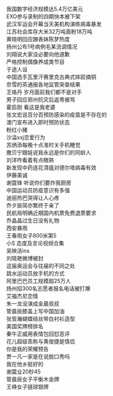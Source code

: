 我国数字经济规模达5.4万亿美元  
EXO参与录制的四期快本被下架  
武汉军运会开幕当天美机构演练病毒暴发  
江苏社会库存大米32万吨面粉18万吨  
黄晓明回应蹭表妹陈梦热度  
扬州公布1号病例毛某流调情况  
刘翔说大家没必要向他道歉  
严格控制偶像养成类节目  
于途人设  
中国选手瓦里汗赛里克古典式摔跤摘铜  
奈雪的茶通报各地监管突查结果  
王珞丹 岁月面前我们都不是对手  
男子回应郑州抗灾后返粤被骂  
霍启刚 看这是我老婆  
张文宏说百分百预防感染的疫苗是不存在的  
澳门宣布进入即时预防状态  
粉红小猪  
沙溢xxj恋爱行为  
苏炳添每晚十点准时关手机睡觉  
撒贝宁跟娃说我永远是你们的同龄人  
刘洋咋看着有点眼熟  
新发现中药连花清瘟对德尔塔病毒有效  
伊藤美诚  
谢霆锋 听说你们要炸我厨房  
中国运动员防疫意识有多强  
迪丽热巴哭得让人心疼  
乔夕辰简亦繁终于亲了  
民航局明确近期国内机票免费退票要求  
乔晶晶过生日没有礼物  
西安暴雨  
王春雨女子800米第5  
小S 态度及言论视频合集  
吴映洁ins  
刘晓艳微博被封  
这届奥运会与往届的不同之处  
跳水运动员放手机的方式  
阿里巴巴员工规模超25万人  
扬州招300名志愿者报名电话被打爆  
艾福杰尼恋情  
朱一龙没演成金晨叔叔  
管晨辰膝盖上写中国加油  
张哲瀚蝴蝶结丝带白衬衫造型  
美国奖牌榜排名  
秦牛正威用表情包回怼恶评  
花儿超级乖称与黄俊捷是情侣  
你是我的荣耀预告  
贾一凡一家是在说脱口秀吗  
我在他乡挺好的  
谢震业20秒45  
管晨辰女子平衡木金牌  
王峥女子链球银牌  
